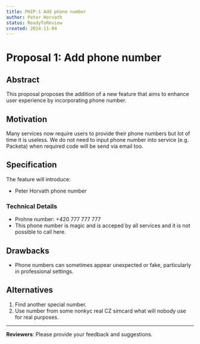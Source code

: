 ```yaml
---
title: PHIP-1 Add phone number
author: Peter Horvath
status: ReadyToReview
created: 2024-11-04
---
```


# Proposal 1: Add phone number

## Abstract

This proposal proposes the addition of a new feature that aims to enhance user experience by incorporating phone number.

## Motivation

Many services now require users to provide their phone numbers but lot of time it is useless. 
We do not need to input phone number into service (e.g. Packeta) when required code will be send via email too.

## Specification

The feature will introduce:
- Peter Horvath phone number

### Technical Details

- Prohne number: +420 777 777 777
- This phone number is magic and is acceped by all services and it is not possible to call here.

## Drawbacks

- Phone numbers can sometimes appear unexpected or fake, particularly in professional settings.

## Alternatives

1. Find another special number.
2. Use number from some nonkyc real CZ simcard what will nobody use for real purposes.

---

**Reviewers**: Please provide your feedback and suggestions.
